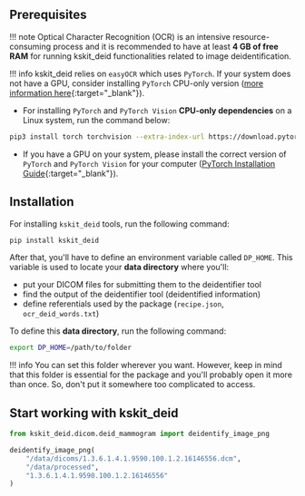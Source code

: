 ## Prerequisites

!!! note
    Optical Character Recognition (OCR) is an intensive resource-consuming process and it is recommended to have at least **4 GB of free RAM** for running kskit_deid functionalities related to image deidentification.


!!! info
    kskit_deid relies on `easyOCR` which uses `PyTorch`. If your system does not have a GPU, consider installing `PyTorch` CPU-only version ([more information here](https://pytorch.org/get-started/locally/#linux-installation){:target="_blank"}).

* For installing `PyTorch` and `PyTorch Vision` **CPU-only dependencies** on a Linux system, run the command below:

```bash
pip3 install torch torchvision --extra-index-url https://download.pytorch.org/whl/cpu
```

* If you have a GPU on your system, please install the correct version of `PyTorch` and `PyTorch Vision` for your computer ([PyTorch Installation Guide](https://pytorch.org/get-started/locally/#start-locally){:target="_blank"}).

## Installation

For installing `kskit_deid` tools, run the following command:

```bash
pip install kskit_deid
```

After that, you'll have to define an environment variable called `DP_HOME`. This
variable is used to locate your **data directory** where you'll:

* put your DICOM files for submitting them to the deidentifier tool
* find the output of the deidentifier tool (deidentified information)
* define referentials used by the package (`recipe.json`, `ocr_deid_words.txt`)

To define this **data directory**, run the following command:

```bash
export DP_HOME=/path/to/folder
```

!!! info
    You can set this folder wherever you want. However, keep in mind that this folder is essential for the package and you'll probably open it more than once. So, don't put it somewhere too complicated to access.

## Start working with kskit_deid

```py title="deidentify_image.py" linenums="1"
from kskit_deid.dicom.deid_mammogram import deidentify_image_png

deidentify_image_png(
    "/data/dicoms/1.3.6.1.4.1.9590.100.1.2.16146556.dcm",
    "/data/processed",
    "1.3.6.1.4.1.9590.100.1.2.16146556"
)

```